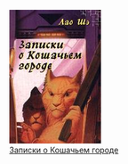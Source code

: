 ![](Записки%20о%20Кошачьем%20городе.jpg)  
[Записки о Кошачьем городе](Записки%20о%20Кошачьем%20городе)
